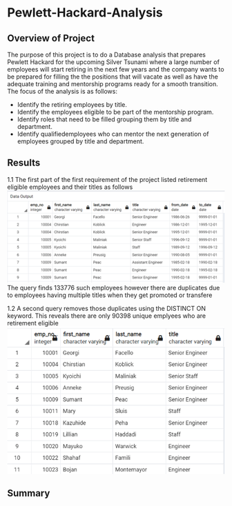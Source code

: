 # Pewlett-Hackard-Analysis

## **Overview of Project**

The purpose of this project  is to do a Database analysis that prepares Pewlett Hackard for the upcoming Silver Tsunami where a large number of employees will start retiring in the next few years and the company wants to be prepared for filling the the positions that will vacate as well as have the adequate training and mentorship programs ready for a smooth transition.
The focus of the analysis is as follows: 

-	Identify the retiring employees by  title.
-	Identify the employees eligible to be part of the mentorship program.
-	Identify roles that need to be filled grouping them by title and department.
-	Identify qualifiedemployees who can mentor the next generation of employees grouped by title and department.

## Results

 1.1 The first part of the first requirement of the project listed retirement eligible employees and their titles as follows
  ![IMAGE_DESCRIPTION](/Data/retirement_titles.png)
  The query finds 133776 such employees however there are duplicates due to employees having multiple titles when they get promoted or transfere

 1.2 A second query removes those duplicates using the DISTINCT ON keyword. This reveals there are only 90398 unique emplyees who are retirement eligible
 ![IMAGE_DESCRIPTION](/Data/unique_titles.png)


## Summary


